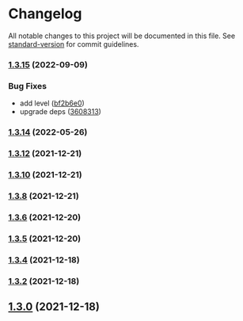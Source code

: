 # Changelog

All notable changes to this project will be documented in this file. See [standard-version](https://github.com/conventional-changelog/standard-version) for commit guidelines.

### [1.3.15](https://github.com/thinkkoa/koatty_logger/compare/v1.3.14...v1.3.15) (2022-09-09)


### Bug Fixes

* add level ([bf2b6e0](https://github.com/thinkkoa/koatty_logger/commit/bf2b6e00f33b1ebc65d373d9da045bafdb2339cb))
* upgrade deps ([3608313](https://github.com/thinkkoa/koatty_logger/commit/3608313a6f3d5cbdb3b00da8a8b84ef3443a45f4))

### [1.3.14](https://github.com/thinkkoa/koatty_logger/compare/v1.3.12...v1.3.14) (2022-05-26)

### [1.3.12](https://github.com/thinkkoa/koatty_logger/compare/v1.3.10...v1.3.12) (2021-12-21)

### [1.3.10](https://github.com/thinkkoa/koatty_logger/compare/v1.3.8...v1.3.10) (2021-12-21)

### [1.3.8](https://github.com/thinkkoa/koatty_logger/compare/v1.3.6...v1.3.8) (2021-12-21)

### [1.3.6](https://github.com/thinkkoa/koatty_logger/compare/v1.3.5...v1.3.6) (2021-12-20)

### [1.3.5](https://github.com/thinkkoa/koatty_logger/compare/v1.3.4...v1.3.5) (2021-12-20)

### [1.3.4](https://github.com/thinkkoa/koatty_logger/compare/v1.3.2...v1.3.4) (2021-12-18)

### [1.3.2](https://github.com/thinkkoa/koatty_logger/compare/v1.3.0...v1.3.2) (2021-12-18)

## [1.3.0](https://github.com/thinkkoa/koatty_logger/compare/v1.2.12...v1.3.0) (2021-12-18)
